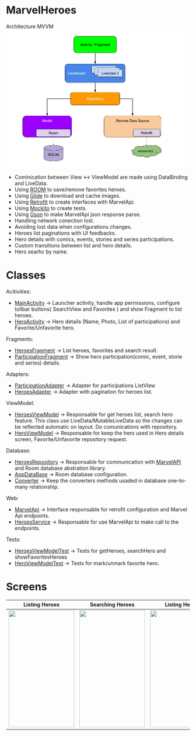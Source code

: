 # MarvelHeroes

Architecture
MVVM
![alt tag](/imgs/googleArchitecture.png)

- Cominication between View <-> ViewModel are made using DataBinding and LiveData. 
- Using [ROOM](https://developer.android.com/topic/libraries/architecture/room) to save/remove favorites heroes.
- Using [Glide](https://github.com/bumptech/glide) to download and cache images.
- Using [Retrofit](https://square.github.io/retrofit/) to create interfaces with MarvelApi.
- Using [Mockito](https://github.com/mockito/mockito) to create tests.
- Using [Gson](https://github.com/google/gson) to make MarvelApi json response parse.
- Handling network conection lost.
- Avoiding lost data when configurations changes.
- Heroes list paginations with UI feedbacks.
- Hero details with comics, events, stories and series participations.
- Custom transitions between list and hero details.
- Hero searhc by name.

# Classes
Acitivities:
- [MainActivity](app/src/main/java/com/hlandim/marvelheroes/MainActivity.kt) -> Launcher activity, handle app permissions, configure tollbar buttons( SearchView and Favorites ) and show Fragment to list heroes.
- [HeroActivity](app/src/main/java/com/hlandim/marvelheroes/view/details/HeroActivity.kt) -> Hero details (Name, Photo, List of participations) and Favorite/Unfavorite hero.

Fragments: 
- [HeroesFragment](app/src/main/java/com/hlandim/marvelheroes/view/list/HeroesFragment.kt) -> List heroes, favorites and search result.
- [ParticipationFragment](app/src/main/java/com/hlandim/marvelheroes/view/details/ParticipationFragment.kt) -> Show hero participation(comic, event, storie and series) details.

Adapters:
- [ParticipationAdapter](app/src/main/java/com/hlandim/marvelheroes/view/details/ParticipationAdapter.kt) -> Adapter for participations ListView 
- [HeroesAdapter](app/src/main/java/com/hlandim/marvelheroes/view/list/HeroesAdapter.kt) -> Adapter with pagination for heroes list.

ViewModel:
- [HeroesViewModel](app/src/main/java/com/hlandim/marvelheroes/viewmodel/HeroesViewModel.kt) -> Responsable for get heroes list, search hero feature. This class use LiveData/MutableLiveData so the changes can be reflected automatic on layout. Do comunications with repository.
- [HeroViewModel](app/src/main/java/com/hlandim/marvelheroes/viewmodel/HeroViewModel.kt) -> Responsable for keep the hero used in Hero details screen, Favorite/Unfavorite repository request.

Database:
- [HeroesRepository](app/src/main/java/com/hlandim/marvelheroes/database/HeroesRepository.kt) -> Responsable for communication with [MarvelAPI](https://developer.marvel.com/) and Room database abstration library.
- [AppDataBase](app/src/main/java/com/hlandim/marvelheroes/database/AppDataBase.kt) -> Room database configuration.
- [Converter](app/src/main/java/com/hlandim/marvelheroes/database/Converter.kt) -> Keep the converters methods usaded in database one-to-many relationship.

Web:
- [MarvelApi](app/src/main/java/com/hlandim/marvelheroes/web/mavel/MarvelApi.kt) -> Interface responsable for retrofit configuration and Marvel Api endpoints.
- [HeroesService](app/src/main/java/com/hlandim/marvelheroes/web/mavel/HeroesService.kt) -> Responsable for use MarvelApi to make call to the endpoints.

Tests:
- [HeroesViewModelTest](app/src/test/java/com/hlandim/marvelheroes/viewmodel/HeroesViewModelTest.kt) -> Tests for getHeroes, searchHero and showFavoritesHeroes
- [HeroViewModelTest](app/src/test/java/com/hlandim/marvelheroes/viewmodel/HeroViewModelTest.kt) -> Tests for mark/unmark favorite hero.


# Screens

Listing Heroes             |  Searching Heroes         |Listing Heroes             |Listing Heroes              
:-------------------------:|:-------------------------:|:-------------------------:|:-------------------------
  <img src="https://github.com/hlandim/MarvelHeroes/blob/development/imgs/listing.gif" width="180" height="320">  |    <img src="https://github.com/hlandim/MarvelHeroes/blob/development/imgs/hero_details.gif" width="180" height="320">  |    <img src="https://github.com/hlandim/MarvelHeroes/blob/development/imgs/searching.gif" width="180" height="320">  |    <img src="https://github.com/hlandim/MarvelHeroes/blob/development/imgs/favorites.gif" width="180" height="320">


